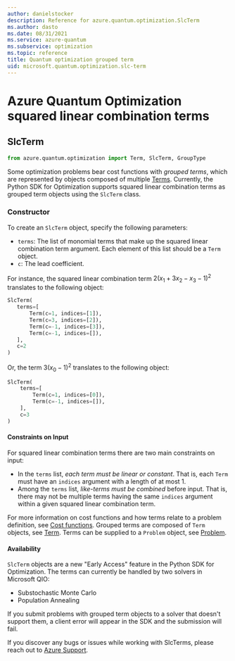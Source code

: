 ```yaml
---
author: danielstocker
description: Reference for azure.quantum.optimization.SlcTerm
ms.author: dasto
ms.date: 08/31/2021
ms.service: azure-quantum
ms.subservice: optimization
ms.topic: reference
title: Quantum optimization grouped term
uid: microsoft.quantum.optimization.slc-term
---
```


# Azure Quantum Optimization squared linear combination terms

## SlcTerm
```py
from azure.quantum.optimization import Term, SlcTerm, GroupType
```
Some optimization problems bear cost functions with *grouped terms*, which are represented by objects composed of multiple [Terms](xref:microsoft.quantum.optimization.term). Currently, the Python SDK for Optimization supports squared linear combination terms as grouped term objects using the `SlcTerm` class.
### Constructor


To create an `SlcTerm` object, specify the following parameters:

- `terms`: The list of monomial terms that make up the squared linear combination term argument. Each element of this list should be a `Term` object.
- `c`: The lead coefficient.

 For instance, the squared linear combination term $2 (x_1 + 3x_2 - x_3 - 1)^2$ translates to the following object: 

 ```py
SlcTerm(
    terms=[
        Term(c=1, indices=[1]),
        Term(c=3, indices=[2]),
        Term(c=-1, indices=[3]),
        Term(c=-1, indices=[]),
    ],
    c=2
)
```

 Or, the term $3 (x_0 - 1)^2$ translates to the following object:
```py
SlcTerm(
    terms=[
        Term(c=1, indices=[0]),
        Term(c=-1, indices=[]),
    ],
    c=3
)
```

#### Constraints on Input

For squared linear combination terms there are two main constraints on input:

- In the `terms` list, *each term must be linear or constant*. That is, each `Term` must have an `indices` argument with a length of at most 1.
- Among the `terms` list, *like-terms must be combined* before input. That is, there may not be multiple terms having the same `indices` argument within a given squared linear combination term.

For more information on cost functions and how terms relate to a problem definition, see [Cost functions](xref:microsoft.quantum.optimization.concepts.cost-function).
Grouped terms are composed of `Term` objects, see [Term](xref:microsoft.quantum.optimization.term).
Terms can be supplied to a `Problem` object, see [Problem](xref:microsoft.quantum.optimization.problem).

#### Availability

`SlcTerm` objects are a new "Early Access" feature in the Python SDK for Optimization. 
The terms can currently be handled by two solvers in Microsoft QIO:

- Substochastic Monte Carlo
- Population Annealing

If you submit problems with grouped term objects to a solver that doesn't support them, a client error will appear in the SDK and the submission will fail.


If you discover any bugs or issues while working with SlcTerms, please reach out to [Azure Support](https://support.microsoft.com/topic/contact-microsoft-azure-support-2315e669-8b1f-493b-5fb1-d88a8736ffe4).
